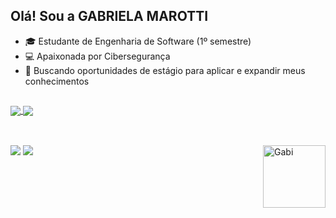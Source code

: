 ## Olá! Sou a GABRIELA MAROTTI

- 🎓 Estudante de Engenharia de Software (1º semestre)
- 💻 Apaixonada por Cibersegurança
- 🎯 Buscando oportunidades de estágio para aplicar e expandir meus conhecimentos

##

<div>
  <a href="https://github.com/gabiimarotti">
  <img align="center" src="https://github-readme-stats.vercel.app/api?username=gabiimarotti&show_icons=true&theme=dracula"/>
  <img align="center" src="https://github-readme-stats.vercel.app/api/top-langs/?username=gabiimarotti&layout=pie&theme=dracula"/>
</div>

##

<div style="display: inline_block"><br>
  <img align="right" height="100cm" alt="Gabi"  src="https://s1.ezgif.com/tmp/ezgif-131ceed829d550.gif">
</div>

<div>
  <a href="https://www.instagram.com/gabiimarotti/" target="_blank"><img src="https://img.shields.io/badge/Instagram-%23E4405F.svg?style=for-the-badge&logo=Instagram&logoColor=white" target="_blank"></a>
  <a href="https://www.linkedin.com/in/gabriela-marotti-4a5468284/" target="_blank"><img src="https://img.shields.io/badge/linkedin-%230077B5.svg?style=for-the-badge&logo=linkedin&logoColor=white" target="_blank"></a>  
</div>
